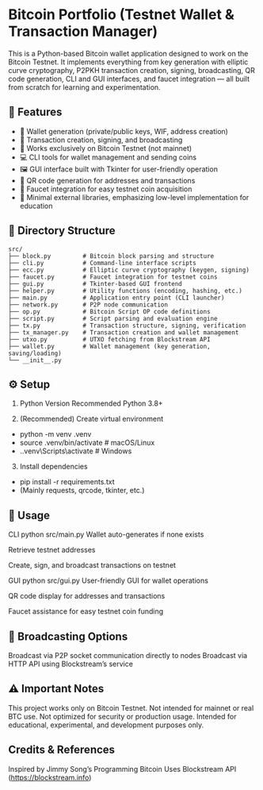 # Bitcoin Portfolio (Testnet Wallet & Transaction Manager)
This is a Python-based Bitcoin wallet application designed to work on the Bitcoin Testnet.
It implements everything from key generation with elliptic curve cryptography, P2PKH transaction creation, signing, broadcasting, QR code generation, CLI and GUI interfaces, and faucet integration — all built from scratch for learning and experimentation.

## 🧩 Features
- 🔐 Wallet generation (private/public keys, WIF, address creation)
- 🧾 Transaction creation, signing, and broadcasting
- 🧪 Works exclusively on Bitcoin Testnet (not mainnet)
- 💻 CLI tools for wallet management and sending coins
- 🖼 GUI interface built with Tkinter for user-friendly operation
- 📱 QR code generation for addresses and transactions
- 🚰 Faucet integration for easy testnet coin acquisition
- 🧠 Minimal external libraries, emphasizing low-level implementation for education

## 📁 Directory Structure
```
src/
├── block.py         # Bitcoin block parsing and structure
├── cli.py           # Command-line interface scripts
├── ecc.py           # Elliptic curve cryptography (keygen, signing)
├── faucet.py        # Faucet integration for testnet coins
├── gui.py           # Tkinter-based GUI frontend
├── helper.py        # Utility functions (encoding, hashing, etc.)
├── main.py          # Application entry point (CLI launcher)
├── network.py       # P2P node communication
├── op.py            # Bitcoin Script OP code definitions
├── script.py        # Script parsing and evaluation engine
├── tx.py            # Transaction structure, signing, verification
├── tx_manager.py    # Transaction creation and wallet management
├── utxo.py          # UTXO fetching from Blockstream API
├── wallet.py        # Wallet management (key generation, saving/loading)
└── __init__.py
```

## ⚙️ Setup
1. Python Version
Recommended Python 3.8+

2. (Recommended) Create virtual environment
- python -m venv .venv
- source .venv/bin/activate  # macOS/Linux
- .\.venv\Scripts\activate   # Windows

3. Install dependencies
- pip install -r requirements.txt
- (Mainly requests, qrcode, tkinter, etc.)

## 🚀 Usage
CLI
python src/main.py
Wallet auto-generates if none exists

Retrieve testnet addresses

Create, sign, and broadcast transactions on testnet

GUI
python src/gui.py
User-friendly GUI for wallet operations

QR code display for addresses and transactions

Faucet assistance for easy testnet coin funding

## 📡 Broadcasting Options
Broadcast via P2P socket communication directly to nodes
Broadcast via HTTP API using Blockstream’s service

## ⚠️ Important Notes
This project works only on Bitcoin Testnet.
Not intended for mainnet or real BTC use.
Not optimized for security or production usage.
Intended for educational, experimental, and development purposes only.

## Credits & References
Inspired by Jimmy Song’s Programming Bitcoin
Uses Blockstream API (https://blockstream.info)
